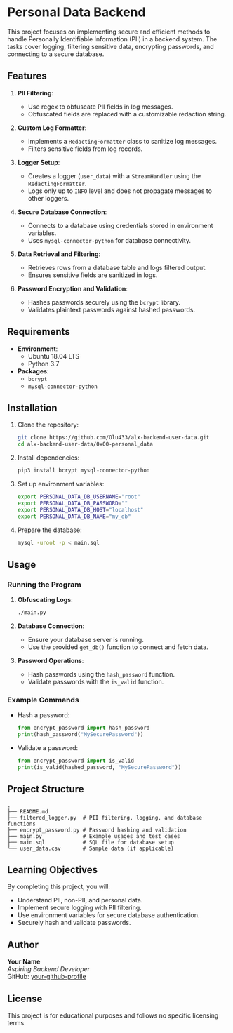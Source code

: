 # Personal Data Backend

This project focuses on implementing secure and efficient methods to handle Personally Identifiable Information (PII) in a backend system. The tasks cover logging, filtering sensitive data, encrypting passwords, and connecting to a secure database.

## Features

1. **PII Filtering**:
   - Use regex to obfuscate PII fields in log messages.
   - Obfuscated fields are replaced with a customizable redaction string.

2. **Custom Log Formatter**:
   - Implements a `RedactingFormatter` class to sanitize log messages.
   - Filters sensitive fields from log records.

3. **Logger Setup**:
   - Creates a logger (`user_data`) with a `StreamHandler` using the `RedactingFormatter`.
   - Logs only up to `INFO` level and does not propagate messages to other loggers.

4. **Secure Database Connection**:
   - Connects to a database using credentials stored in environment variables.
   - Uses `mysql-connector-python` for database connectivity.

5. **Data Retrieval and Filtering**:
   - Retrieves rows from a database table and logs filtered output.
   - Ensures sensitive fields are sanitized in logs.

6. **Password Encryption and Validation**:
   - Hashes passwords securely using the `bcrypt` library.
   - Validates plaintext passwords against hashed passwords.

## Requirements

- **Environment**: 
  - Ubuntu 18.04 LTS
  - Python 3.7
- **Packages**: 
  - `bcrypt`
  - `mysql-connector-python`

## Installation

1. Clone the repository:
   ```bash
   git clone https://github.com/Olu433/alx-backend-user-data.git
   cd alx-backend-user-data/0x00-personal_data
   ```

2. Install dependencies:
   ```bash
   pip3 install bcrypt mysql-connector-python
   ```

3. Set up environment variables:
   ```bash
   export PERSONAL_DATA_DB_USERNAME="root"
   export PERSONAL_DATA_DB_PASSWORD=""
   export PERSONAL_DATA_DB_HOST="localhost"
   export PERSONAL_DATA_DB_NAME="my_db"
   ```

4. Prepare the database:
   ```bash
   mysql -uroot -p < main.sql
   ```

## Usage

### Running the Program

1. **Obfuscating Logs**:
   ```bash
   ./main.py
   ```

2. **Database Connection**:
   - Ensure your database server is running.
   - Use the provided `get_db()` function to connect and fetch data.

3. **Password Operations**:
   - Hash passwords using the `hash_password` function.
   - Validate passwords with the `is_valid` function.

### Example Commands
- Hash a password:
  ```python
  from encrypt_password import hash_password
  print(hash_password("MySecurePassword"))
  ```
- Validate a password:
  ```python
  from encrypt_password import is_valid
  print(is_valid(hashed_password, "MySecurePassword"))
  ```

## Project Structure

```plaintext
.
├── README.md
├── filtered_logger.py  # PII filtering, logging, and database functions
├── encrypt_password.py # Password hashing and validation
├── main.py             # Example usages and test cases
├── main.sql            # SQL file for database setup
└── user_data.csv       # Sample data (if applicable)
```

## Learning Objectives

By completing this project, you will:
- Understand PII, non-PII, and personal data.
- Implement secure logging with PII filtering.
- Use environment variables for secure database authentication.
- Securely hash and validate passwords.

## Author

**Your Name**  
*Aspiring Backend Developer*  
GitHub: [your-github-profile](https://github.com/Olu433)

## License

This project is for educational purposes and follows no specific licensing terms.
```

